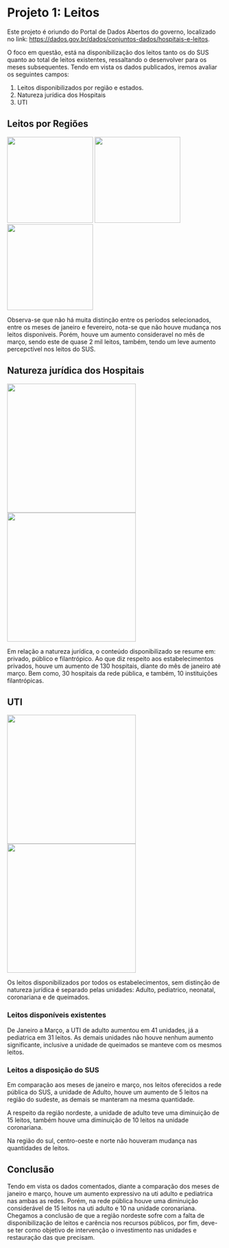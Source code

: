 # Projeto 1: Leitos

  Este projeto é oriundo do Portal de Dados Abertos do governo, localizado no link: https://dados.gov.br/dados/conjuntos-dados/hospitais-e-leitos.

  O foco em questão, está na disponibilização dos leitos tanto os do SUS quanto ao total de leitos existentes, ressaltando o desenvolver para os meses subsequentes.
Tendo em vista os dados publicados, iremos avaliar os seguintes campos:

1. Leitos disponibilizados por região e estados.
2. Natureza jurídica dos Hospitais
3. UTI

## Leitos por Regiões
<p float="left">
  <img src="https://i.postimg.cc/9Q9sqMYX/image.png" width="200" />
  <img src="https://i.postimg.cc/7hQjSJRh/regi-o-fevereiro.jpg" width="200" />
  <img src="https://i.postimg.cc/tT90bjPq/image.png" width="200" />
</p>

Observa-se que não há muita distinção entre os períodos selecionados, entre os meses de janeiro e fevereiro, nota-se que não houve mudança nos leitos disponiveis. Porém, houve um aumento consideravel no mês de março, sendo este de quase 2 mil leitos, também, tendo um leve aumento percepctível nos leitos do SUS.

## Natureza jurídica dos Hospitais

<p float="left">
  <img src="https://i.postimg.cc/K8khDbtj/image.png" width="300" />
  <img src="https://i.postimg.cc/65PD3PFX/image.png" width="300" />
</p>

Em relação a natureza jurídica, o conteúdo disponibilizado se resume em: privado, público e filantrópico.
Ao que diz respeito aos estabelecimentos privados, houve um aumento de 130 hospitais, diante do mês de janeiro até março. Bem como, 30 hospitais da rede pública, e também, 10 instituições filantrópicas.

## UTI

<p float="left">
  <img src="https://i.postimg.cc/pTTdv7gF/image.png" width="300" />
  <img src="https://i.postimg.cc/QxWHV2Vg/image.png" width="300" />
</p>

Os leitos disponibilizados por todos os estabelecimentos, sem distinção de natureza jurídica é separado pelas unidades: Adulto, pediatrico, neonatal, coronariana e de queimados.

### Leitos disponíveis existentes

De Janeiro a Março, a UTI de adulto aumentou em 41 unidades, já a pediatrica em 31 leitos.
As demais unidades não houve nenhum aumento significante, inclusive a unidade de queimados se manteve com os mesmos leitos.

### Leitos a disposição do SUS

Em comparação aos meses de janeiro e março, nos leitos oferecidos a rede pública do SUS, a unidade de Adulto, houve um aumento de 5 leitos na região do sudeste, as demais se manteram na mesma quantidade.

A respeito da região nordeste, a unidade de adulto teve uma diminuição de 15 leitos, também houve uma diminuição de 10 leitos na unidade coronariana.

Na região do sul, centro-oeste e norte não houveram mudança nas quantidades de leitos.

## Conclusão

Tendo em vista os dados comentados, diante a comparação dos meses de janeiro e março, houve um aumento expressivo na uti adulto e pediatrica nas ambas as redes. Porém, na rede pública houve uma diminuição considerável de 15 leitos na uti adulto e 10 na unidade coronariana. Chegamos a conclusão de que a região nordeste sofre com a falta de disponibilização de leitos e carência nos recursos públicos, por fim, deve-se ter como objetivo de intervenção o investimento nas unidades e restauração das que precisam.








